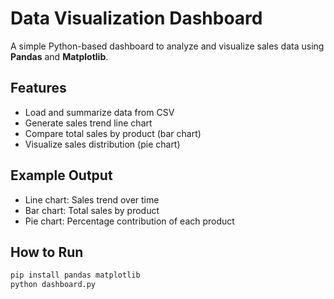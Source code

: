 # Data Visualization Dashboard

A simple Python-based dashboard to analyze and visualize sales data using **Pandas** and **Matplotlib**.

## Features
- Load and summarize data from CSV
- Generate sales trend line chart
- Compare total sales by product (bar chart)
- Visualize sales distribution (pie chart)

## Example Output
- Line chart: Sales trend over time
- Bar chart: Total sales by product
- Pie chart: Percentage contribution of each product

## How to Run
```bash
pip install pandas matplotlib
python dashboard.py
